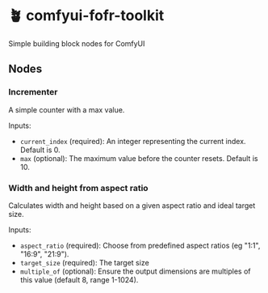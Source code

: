 # 🪴 comfyui-fofr-toolkit

Simple building block nodes for ComfyUI

## Nodes

### Incrementer

A simple counter with a max value.

Inputs:
- `current_index` (required): An integer representing the current index. Default is 0.
- `max` (optional): The maximum value before the counter resets. Default is 10.

### Width and height from aspect ratio

Calculates width and height based on a given aspect ratio and ideal target size.

Inputs:
- `aspect_ratio` (required): Choose from predefined aspect ratios (eg "1:1", "16:9", "21:9").
- `target_size` (required): The target size
- `multiple_of` (optional): Ensure the output dimensions are multiples of this value (default 8, range 1-1024).
